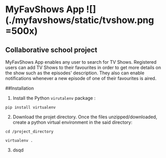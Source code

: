 # MyFavShows App ![](./myfavshows/static/tvshow.png =500x)

## Collaborative school project

MyFavShows App enables any user to search for TV Shows. 
Registered users can add TV Shows to their favourites in order to get more details on the show such as the episodes' description.
They also can enable notifications whenever a new episode of one of their favourites is aired.


##Installation
1. Install the Python `virutalenv` package : 

  `pip install virtualenv`


2. Download the projet directory. Once the files unzipped/downloaded, create a python virtual environment in the said directory: 

  `cd /project_directory`

  `virtualenv .`


3. dsqd
